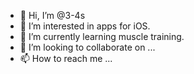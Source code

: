 - 👋 Hi, I’m @3-4s
- 👀 I’m interested in apps for iOS.
- 🌱 I’m currently learning muscle training.
- 💞️ I’m looking to collaborate on ...
- 📫 How to reach me ...

<!---
3-4s/3-4s is a ✨ special ✨ repository because its `README.md` (this file) appears on your GitHub profile.
You can click the Preview link to take a look at your changes.
--->
